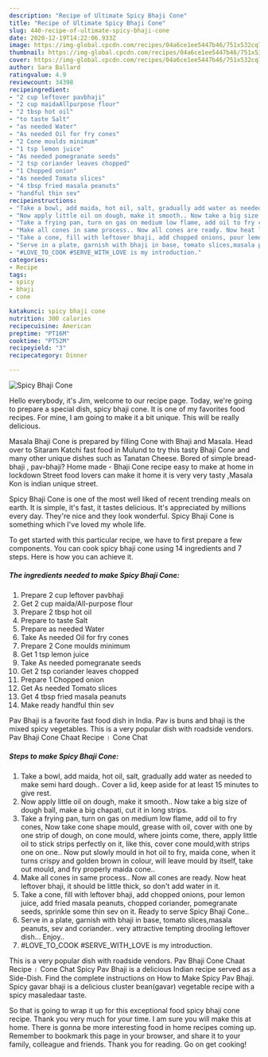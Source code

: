 ```yaml
---
description: "Recipe of Ultimate Spicy Bhaji Cone"
title: "Recipe of Ultimate Spicy Bhaji Cone"
slug: 440-recipe-of-ultimate-spicy-bhaji-cone
date: 2020-12-19T14:22:06.933Z
image: https://img-global.cpcdn.com/recipes/04a6ce1ee5447b46/751x532cq70/spicy-bhaji-cone-recipe-main-photo.jpg
thumbnail: https://img-global.cpcdn.com/recipes/04a6ce1ee5447b46/751x532cq70/spicy-bhaji-cone-recipe-main-photo.jpg
cover: https://img-global.cpcdn.com/recipes/04a6ce1ee5447b46/751x532cq70/spicy-bhaji-cone-recipe-main-photo.jpg
author: Sara Ballard
ratingvalue: 4.9
reviewcount: 34398
recipeingredient:
- "2 cup leftover pavbhaji"
- "2 cup maidaAllpurpose flour"
- "2 tbsp hot oil"
- "to taste Salt"
- "as needed Water"
- "As needed Oil for fry cones"
- "2 Cone moulds minimum"
- "1 tsp lemon juice"
- "As needed pomegranate seeds"
- "2 tsp coriander leaves chopped"
- "1 Chopped onion"
- "As needed Tomato slices"
- "4 tbsp fried masala peanuts"
- "handful thin sev"
recipeinstructions:
- "Take a bowl, add maida, hot oil, salt, gradually add water as needed to make semi hard dough.. Cover a lid, keep aside for at least 15 minutes to give rest."
- "Now apply little oil on dough, make it smooth.. Now take a big size of dough ball, make a big chapati, cut it in long strips."
- "Take a frying pan, turn on gas on medium low flame, add oil to fry cones, Now take cone shape mould, grease with oil, cover with one by one strip of dough, on cone mould, where joints come, there, apply little oil to stick strips perfectly on it, like this, cover cone mould,with strips one on one.. Now put slowly mould in hot oil to fry, maida cone, when it turns crispy and golden brown in colour, will leave mould by itself, take out mould, and fry properly maida cone.."
- "Make all cones in same process.. Now all cones are ready. Now heat leftover bhaji, it should be little thick, so don&#39;t add water in it."
- "Take a cone, fill with leftover bhaji, add chopped onions, pour lemon juice, add fried masala peanuts, chopped coriander, pomegranate seeds, sprinkle some thin sev on it. Ready to serve Spicy Bhaji Cone.."
- "Serve in a plate, garnish with bhaji in base, tomato slices,masala peanuts, sev and coriander.. very attractive tempting drooling leftover dish... Enjoy.."
- "#LOVE_TO_COOK #SERVE_WITH_LOVE is my introduction."
categories:
- Recipe
tags:
- spicy
- bhaji
- cone

katakunci: spicy bhaji cone 
nutrition: 300 calories
recipecuisine: American
preptime: "PT16M"
cooktime: "PT52M"
recipeyield: "3"
recipecategory: Dinner

---
```



![Spicy Bhaji Cone](https://img-global.cpcdn.com/recipes/04a6ce1ee5447b46/751x532cq70/spicy-bhaji-cone-recipe-main-photo.jpg)

Hello everybody, it's Jim, welcome to our recipe page. Today, we're going to prepare a special dish, spicy bhaji cone. It is one of my favorites food recipes. For mine, I am going to make it a bit unique. This will be really delicious.

Masala Bhaji Cone is prepared by filling Cone with Bhaji and Masala. Head over to Sitaram Katchi fast food in Mulund to try this tasty Bhaji Cone and many other unique dishes such as Tanatan Cheese. Bored of simple bread-bhaji , pav-bhaji? Home made - Bhaji Cone recipe easy to make at home in lockdown Street food lovers can make it home it is very very tasty ,Masala Kon is indian unique street.

Spicy Bhaji Cone is one of the most well liked of recent trending meals on earth. It is simple, it's fast, it tastes delicious. It's appreciated by millions every day. They're nice and they look wonderful. Spicy Bhaji Cone is something which I've loved my whole life.


To get started with this particular recipe, we have to first prepare a few components. You can cook spicy bhaji cone using 14 ingredients and 7 steps. Here is how you can achieve it.

<!--inarticleads1-->

##### The ingredients needed to make Spicy Bhaji Cone:

1. Prepare 2 cup leftover pavbhaji
1. Get 2 cup maida/All-purpose flour
1. Prepare 2 tbsp hot oil
1. Prepare to taste Salt
1. Prepare as needed Water
1. Take As needed Oil for fry cones
1. Prepare 2 Cone moulds minimum
1. Get 1 tsp lemon juice
1. Take As needed pomegranate seeds
1. Get 2 tsp coriander leaves chopped
1. Prepare 1 Chopped onion
1. Get As needed Tomato slices
1. Get 4 tbsp fried masala peanuts
1. Make ready handful thin sev


Pav Bhaji is a favorite fast food dish in India. Pav is buns and bhaji is the mixed spicy vegetables. This is a very popular dish with roadside vendors. Pav Bhaji Cone Chaat Recipe । Cone Chat 

<!--inarticleads2-->

##### Steps to make Spicy Bhaji Cone:

1. Take a bowl, add maida, hot oil, salt, gradually add water as needed to make semi hard dough.. Cover a lid, keep aside for at least 15 minutes to give rest.
1. Now apply little oil on dough, make it smooth.. Now take a big size of dough ball, make a big chapati, cut it in long strips.
1. Take a frying pan, turn on gas on medium low flame, add oil to fry cones, Now take cone shape mould, grease with oil, cover with one by one strip of dough, on cone mould, where joints come, there, apply little oil to stick strips perfectly on it, like this, cover cone mould,with strips one on one.. Now put slowly mould in hot oil to fry, maida cone, when it turns crispy and golden brown in colour, will leave mould by itself, take out mould, and fry properly maida cone..
1. Make all cones in same process.. Now all cones are ready. Now heat leftover bhaji, it should be little thick, so don&#39;t add water in it.
1. Take a cone, fill with leftover bhaji, add chopped onions, pour lemon juice, add fried masala peanuts, chopped coriander, pomegranate seeds, sprinkle some thin sev on it. Ready to serve Spicy Bhaji Cone..
1. Serve in a plate, garnish with bhaji in base, tomato slices,masala peanuts, sev and coriander.. very attractive tempting drooling leftover dish... Enjoy..
1. #LOVE_TO_COOK #SERVE_WITH_LOVE is my introduction.


This is a very popular dish with roadside vendors. Pav Bhaji Cone Chaat Recipe । Cone Chat Spicy Pav Bhaji is a delicious Indian recipe served as a Side-Dish. Find the complete instructions on How to Make Spicy Pav Bhaji. Spicy gavar bhaji is a delicious cluster bean(gavar) vegetable recipe with a spicy masaledaar taste. 

So that is going to wrap it up for this exceptional food spicy bhaji cone recipe. Thank you very much for your time. I am sure you will make this at home. There is gonna be more interesting food in home recipes coming up. Remember to bookmark this page in your browser, and share it to your family, colleague and friends. Thank you for reading. Go on get cooking!
